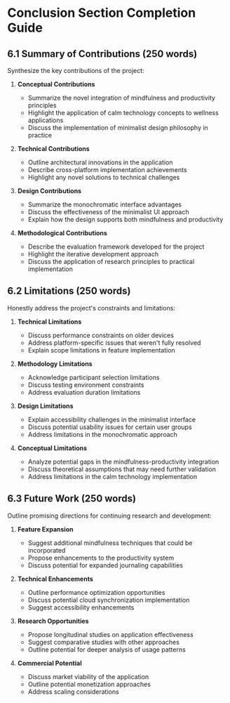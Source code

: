# Conclusion Section Completion Guide

## 6.1 Summary of Contributions (250 words)

Synthesize the key contributions of the project:

1. **Conceptual Contributions**
   - Summarize the novel integration of mindfulness and productivity principles
   - Highlight the application of calm technology concepts to wellness applications
   - Discuss the implementation of minimalist design philosophy in practice

2. **Technical Contributions**
   - Outline architectural innovations in the application
   - Describe cross-platform implementation achievements
   - Highlight any novel solutions to technical challenges

3. **Design Contributions**
   - Summarize the monochromatic interface advantages
   - Discuss the effectiveness of the minimalist UI approach
   - Explain how the design supports both mindfulness and productivity

4. **Methodological Contributions**
   - Describe the evaluation framework developed for the project
   - Highlight the iterative development approach
   - Discuss the application of research principles to practical implementation

## 6.2 Limitations (250 words)

Honestly address the project's constraints and limitations:

1. **Technical Limitations**
   - Discuss performance constraints on older devices
   - Address platform-specific issues that weren't fully resolved
   - Explain scope limitations in feature implementation

2. **Methodology Limitations**
   - Acknowledge participant selection limitations
   - Discuss testing environment constraints
   - Address evaluation duration limitations

3. **Design Limitations**
   - Explain accessibility challenges in the minimalist interface
   - Discuss potential usability issues for certain user groups
   - Address limitations in the monochromatic approach

4. **Conceptual Limitations**
   - Analyze potential gaps in the mindfulness-productivity integration
   - Discuss theoretical assumptions that may need further validation
   - Address limitations in the calm technology implementation

## 6.3 Future Work (250 words)

Outline promising directions for continuing research and development:

1. **Feature Expansion**
   - Suggest additional mindfulness techniques that could be incorporated
   - Propose enhancements to the productivity system
   - Discuss potential for expanded journaling capabilities

2. **Technical Enhancements**
   - Outline performance optimization opportunities
   - Discuss potential cloud synchronization implementation
   - Suggest accessibility enhancements

3. **Research Opportunities**
   - Propose longitudinal studies on application effectiveness
   - Suggest comparative studies with other approaches
   - Outline potential for deeper analysis of usage patterns

4. **Commercial Potential**
   - Discuss market viability of the application
   - Outline potential monetization approaches
   - Address scaling considerations 